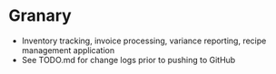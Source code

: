 # Granary
- Inventory tracking, invoice processing, variance reporting, recipe management application
- See TODO.md for change logs prior to pushing to GitHub

